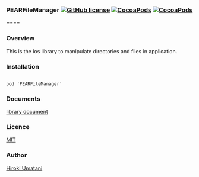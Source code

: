 ### PEARFileManager [![GitHub license](https://img.shields.io/badge/LICENSE-MIT%20LICENSE-blue.svg)](https://github.com/HirokiUmatani/PEARFileManager/LICENSE) [![CocoaPods](https://img.shields.io/badge/platform-ios-lightgrey.svg)](https://cocoapods.org/pods/PEARFileManager) [![CocoaPods](https://img.shields.io/cocoapods/v/PEARFileManager.svg)](https://cocoapods.org/pods/PEARFileManager)  

====
### Overview
This is the ios library to manipulate directories and files in application.

### Installation
<code>
pod 'PEARFileManager'
</code>

### Documents
[library document](http://cocoadocs.org/docsets/PEARFileManager/0.0.1/Classes/PEARFileManager.html)

### Licence
[MIT](https://github.com/HirokiUmatani/PEARFileManager/blob/master/LICENSE)

### Author
[Hiroki Umatani](https://github.com/HirokiUmatani)
